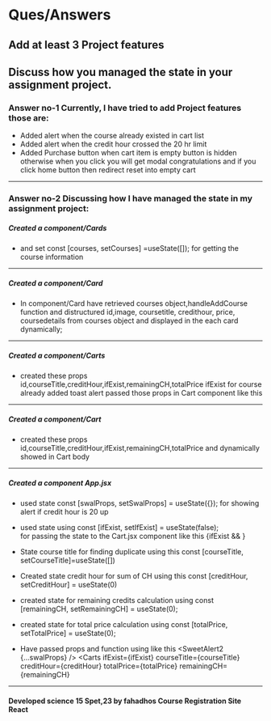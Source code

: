 # Ques/Answers

## Add at least 3 Project features
## Discuss how you managed the state in your assignment project.
 

### Answer no-1 Currently, I have tried to add Project features those are:

-  Added alert when the course already existed in cart list
-  Added alert when the credit hour crossed the 20 hr limit
-  Added Purchase button when cart item is empty button is hidden otherwise when you click you will get modal congratulations and if you click home button then redirect reset into empty cart

____________________________________________________________________________

### Answer no-2 Discussing how I have managed the state in my assignment project:

 ##### Created a component/Cards 

 -  and set  const [courses, setCourses] =useState([]); for getting the course information
________________________________________________________________
  ##### Created a component/Card
-   In component/Card have retrieved courses object,handleAddCourse function 
and distructured  id,image, coursetitle, credithour, price, coursedetails from courses object and displayed in the each card dynamically;

________________________________________________________________
  ##### Created a component/Carts
- created these props id,courseTitle,creditHour,ifExist,remainingCH,totalPrice 
ifExist for course already added toast alert
passed those props in Cart component like this   
             <Cart 
            id={id}
            ifExist={ifExist}
            courseTitle={courseTitle}
            creditHour={creditHour}
            totalPrice={totalPrice}
            remainingCH={remainingCH}
            ></Cart>
________________________________________________________________
  ##### Created a component/Cart
  - created these props id,courseTitle,creditHour,ifExist,remainingCH,totalPrice and dynamically showed in Cart body 
  
  ________________________________________________________________
  ##### Created a component App.jsx
  - used state  const [swalProps, setSwalProps] = useState({}); for showing alert if credit hour is 20 up
- used state using const [ifExist, setIfExist] = useState(false);  
 for passing the state to the Cart.jsx component like this    {ifExist &&    <Alert ></Alert>} 
    
 - State course title  for finding duplicate using this const [courseTitle, setCourseTitle]=useState([])
- Created state credit hour for sum of CH using this const [creditHour, setCreditHour] = useState(0)
- created state for remaining credits calculation  using const [remainingCH, setRemainingCH] = useState(0);
 
- created state for total price calculation using const [totalPrice, setTotalPrice] = useState(0);
- Have passed props and function using like this
 <Cards handleAddCourse={handleAddCourse}></Cards>
    <SweetAlert2 {...swalProps} />
      <Carts 
    ifExist={ifExist}
    courseTitle={courseTitle} 
    creditHour={creditHour}
    totalPrice={totalPrice}
    remainingCH={remainingCH}
    ></Carts>
________________________________________________________________

#### Developed science 15 Spet,23 by fahadhos Course Registration Site React 